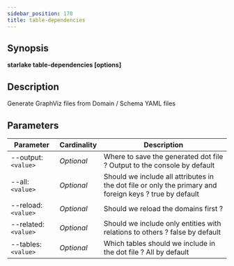 ```yaml
---
sidebar_position: 170
title: table-dependencies
---
```



## Synopsis

**starlake table-dependencies [options]**

## Description
Generate GraphViz files from Domain / Schema YAML files

## Parameters

Parameter|Cardinality|Description
---|---|---
--output:`<value>`|*Optional*|Where to save the generated dot file ? Output to the console by default
--all:`<value>`|*Optional*|Should we include all attributes in the dot file or only the primary and foreign keys ? true by default
--reload:`<value>`|*Optional*|Should we reload the domains first ?
--related:`<value>`|*Optional*|Should we include only entities with relations to others ? false by default
--tables:`<value>`|*Optional*|Which tables should we include in the dot file ? All by default

